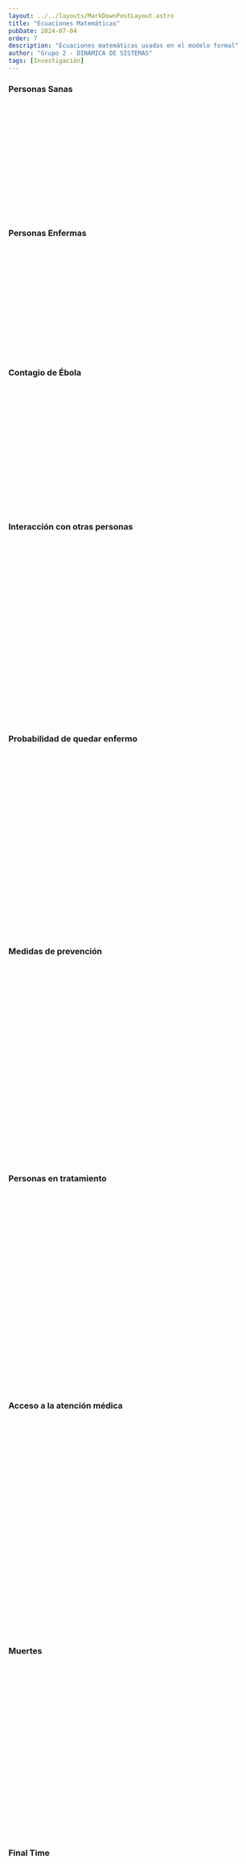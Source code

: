 ```yaml
---
layout: ../../layouts/MarkDownPostLayout.astro
title: "Ecuaciones Matemáticas"
pubDate: 2024-07-04
order: 7
description: "Ecuaciones matemáticas usadas en el modelo formal"
author: "Grupo 2 - DINÁMICA DE SISTEMAS"
tags: [Investigación]
---
```


### Personas Sanas

<div class="img-container"></div>

<style>
  .img-container {
    background-image: url("/PSA.JPG");
    background-position: center;
    background-size: cover;
    background-position-y: 0;
    height: 210px;
    width: 450px;
    margin-block: 10px 40px;
  }
</style>

### Personas Enfermas

<div class="img-container2"></div>

<style>
  .img-container2    {
    background-image: url("/PENF.JPG");
    background-position: center;
    background-size: cover;
    background-position-y: 0;
    height: 200px;
    width: 490px;
    margin-block: 10px 40px;
  }
</style>

### Contagio de Ébola

<div class="img-container3"></div>

<style>
  .img-container3    {
    background-image: url("/CONT.JPG");
    background-position: center;
    background-size: cover;
    background-position-y: 0;
    height: 230px;
    width: 1200px;
    margin-block: 10px 40px;
  }
</style>

### Interacción con otras personas

<div class="img-container4"></div>

<style>
  .img-container4    {
    background-image: url("/INTP.JPG");
    background-position: center;
    background-size: cover;
    background-position-y: 0;
    height: 345px;
    width: 490px;
    margin-block: 10px 40px;
  }
</style>

### Probabilidad de quedar enfermo

<div class="img-container5"></div>

<style>
  .img-container5    {
    background-image: url("/PQE.JPG");
    background-position: center;
    background-size: cover;
    background-position-y: 0;
    height: 345px;
    width: 555px;
    margin-block: 10px 40px;
  }
</style>

### Medidas de prevención

<div class="img-container6"></div>

<style>
  .img-container6    {
    background-image: url("/MEP.JPG");
    background-position: center;
    background-size: cover;
    background-position-y: 0;
    height: 375px;
    width: 555px;
    margin-block: 10px 40px;
  }
</style>

### Personas en tratamiento

<div class="img-container7"></div>

<style>
  .img-container7    {
    background-image: url("/PTRA.JPG");
    background-position: center;
    background-size: cover;
    background-position-y: 0;
    height: 375px;
    width: 920px;
    margin-block: 10px 40px;
  }
</style>

### Acceso a la atención médica

<div class="img-container8"></div>

<style>
  .img-container8    {
    background-image: url("/ACME.JPG");
    background-position: center;
    background-size: cover;
    background-position-y: 0;
    height: 410px;
    width: 600px;
    margin-block: 10px 40px;
  }
</style>

### Muertes

<div class="img-container9"></div>

<style>
  .img-container9    {
    background-image: url("/MU.JPG");
    background-position: center;
    background-size: cover;
    background-position-y: 0;
    height: 325px;
    width: 800px;
    margin-block: 10px 40px;
  }
</style>

### Final Time

<div class="img-container10"></div>

<style>
  .img-container10    {
    background-image: url("/FIT.JPG");
    background-position: center;
    background-size: cover;
    background-position-y: 0;
    height: 205px;
    width: 300px;
    margin-block: 10px 40px;
  }
</style>

### Initial Time

<div class="img-container11"></div>

<style>
  .img-container11    {
    background-image: url("/ITI.JPG");
    background-position: center;
    background-size: cover;
    background-position-y: 0;
    height: 240px;
    width: 300px;
    margin-block: 10px 40px;
  }
</style>

### Tasa de Mortalidad del Ébola

<div class="img-container12"></div>

<style>
  .img-container12    {
    background-image: url("/TME1.JPG");
    background-position: center;
    background-size: cover;
    background-position-y: 0;
    height: 260px;
    width: 1000px;
    margin-block: 10px 40px;
  }
</style>

<div class="img-container13"></div>

<style>
  .img-container13    {
    background-image: url("/TME2.JPG");
    background-position: center;
    background-size: cover;
    background-position-y: 0;
    height: 628px;
    width: 1020px;
    margin-block: 10px 40px;
  }
</style>